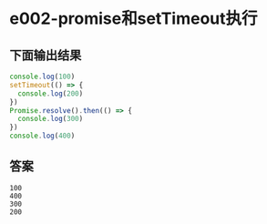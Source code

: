 # e002-promise和setTimeout执行
## 下面输出结果
```js
console.log(100)
setTimeout(() => {
  console.log(200)
})
Promise.resolve().then(() => {
  console.log(300)
})
console.log(400)
```

## 答案

```
100
400
300
200
```
